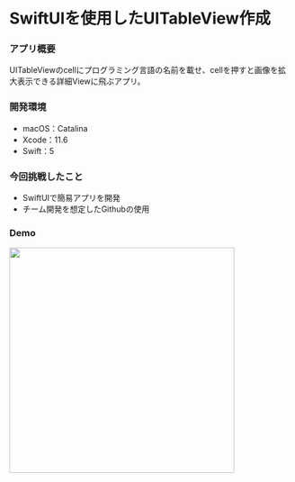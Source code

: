 # SwiftUIを使用したUITableView作成

### アプリ概要 
UITableViewのcellにプログラミング言語の名前を載せ、cellを押すと画像を拡大表示できる詳細Viewに飛ぶアプリ。

### 開発環境
- macOS：Catalina
- Xcode：11.6
- Swift：5

### 今回挑戦したこと
- SwiftUIで簡易アプリを開発
- チーム開発を想定したGithubの使用

### Demo
<img src="https://user-images.githubusercontent.com/33933366/93664381-60e10c80-faa9-11ea-9bce-60cba6d19a39.gif" width="400">

